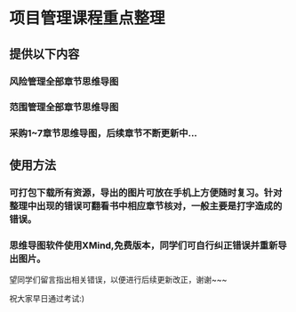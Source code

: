 # 项目管理课程重点整理

## 提供以下内容
### 风险管理全部章节思维导图
### 范围管理全部章节思维导图
### 采购1~7章节思维导图，后续章节不断更新中...

## 使用方法
### 可打包下载所有资源，导出的图片可放在手机上方便随时复习。针对整理中出现的错误可翻看书中相应章节核对，一般主要是打字造成的错误。
### 思维导图软件使用XMind,免费版本，同学们可自行纠正错误并重新导出图片。

望同学们留言指出相关错误，以便进行后续更新改正，谢谢~~~

祝大家早日通过考试:)
